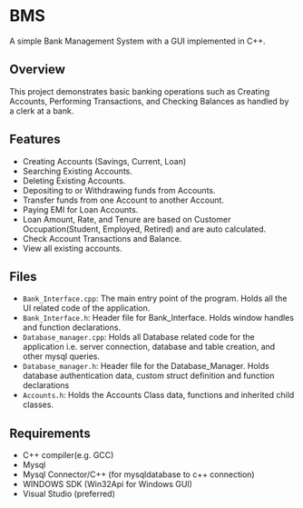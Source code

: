 #  BMS
A simple Bank Management System with a GUI implemented in C++.

##  Overview
This project demonstrates basic banking operations such as Creating Accounts, Performing Transactions, and Checking Balances as handled by a clerk at a bank. 

##  Features
*  Creating Accounts (Savings, Current, Loan)
*  Searching Existing Accounts.
*  Deleting Existing Accounts.
*  Depositing to or Withdrawing funds from Accounts.
*  Transfer funds from one Account to another Account.
*  Paying EMI for Loan Accounts.
*  Loan Amount, Rate, and Tenure are based on Customer Occupation(Student, Employed, Retired) and are auto calculated.
*  Check Account Transactions and Balance.
*  View all existing accounts.

##  Files
*  `Bank_Interface.cpp`: The main entry point of the program. Holds all the UI related code of the application.
*  `Bank_Interface.h`: Header file for Bank_Interface. Holds window handles and function declarations.
*  `Database_manager.cpp`: Holds all Database related code for the application i.e. server connection, database and table creation, and other mysql queries. 
*  `Database_manager.h`: Header file for the Database_Manager. Holds database authentication data, custom struct definition and function declarations
*  `Accounts.h`: Holds the Accounts Class data, functions and inherited child classes.

##  Requirements
* C++ compiler(e.g. GCC)
* Mysql
* Mysql Connector/C++ (for mysqldatabase to c++ connection)
* WINDOWS SDK (Win32Api for Windows GUI)
* Visual Studio (preferred)
